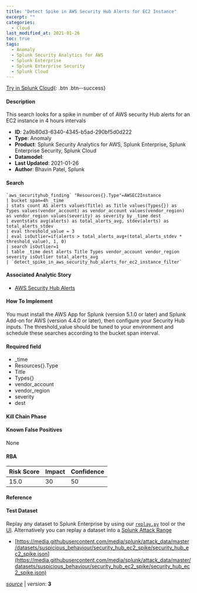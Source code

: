 ```yaml
---
title: "Detect Spike in AWS Security Hub Alerts for EC2 Instance"
excerpt: ""
categories:
  - Cloud
last_modified_at: 2021-01-26
toc: true
tags:
  - Anomaly
  - Splunk Security Analytics for AWS
  - Splunk Enterprise
  - Splunk Enterprise Security
  - Splunk Cloud
---
```




[Try in Splunk Cloud](#https://www.splunk.com/en_us/software/splunk-cloud-platform.html){: .btn .btn--success}

#### Description

This search looks for a spike in number of of AWS security Hub alerts for an EC2 instance in 4 hours intervals

- **ID**: 2a9b80d3-6340-4345-b5ad-290bf5d0d222
- **Type**: Anomaly
- **Product**: Splunk Security Analytics for AWS, Splunk Enterprise, Splunk Enterprise Security, Splunk Cloud
- **Datamodel**: 
- **Last Updated**: 2021-01-26
- **Author**: Bhavin Patel, Splunk



#### Search

```
`aws_securityhub_finding` "Resources{}.Type"=AWSEC2Instance 
| bucket span=4h _time 
| stats count AS alerts values(Title) as Title values(Types{}) as Types values(vendor_account) as vendor_account values(vendor_region) as vendor_region values(severity) as severity by _time dest 
| eventstats avg(alerts) as total_alerts_avg, stdev(alerts) as total_alerts_stdev 
| eval threshold_value = 3 
| eval isOutlier=if(alerts > total_alerts_avg+(total_alerts_stdev * threshold_value), 1, 0) 
| search isOutlier=1 
| table _time dest alerts Title Types vendor_account vendor_region severity isOutlier total_alerts_avg 
| `detect_spike_in_aws_security_hub_alerts_for_ec2_instance_filter`
```

#### Associated Analytic Story
* [AWS Security Hub Alerts](/stories/aws_security_hub_alerts)


#### How To Implement
You must install the AWS App for Splunk (version 5.1.0 or later) and Splunk Add-on for AWS (version 4.4.0 or later), then configure your Security Hub inputs. The threshold_value should be tuned to your environment and schedule these searches according to the bucket span interval.

#### Required field
* _time
* Resources{}.Type
* Title
* Types{}
* vendor_account
* vendor_region
* severity
* dest


#### Kill Chain Phase


#### Known False Positives
None



#### RBA

| Risk Score  | Impact      | Confidence   |
| ----------- | ----------- |--------------|
| 15.0 | 30 | 50 |



#### Reference


#### Test Dataset
Replay any dataset to Splunk Enterprise by using our [`replay.py`](https://github.com/splunk/attack_data#using-replaypy) tool or the [UI](https://github.com/splunk/attack_data#using-ui).
Alternatively you can replay a dataset into a [Splunk Attack Range](https://github.com/splunk/attack_range#replay-dumps-into-attack-range-splunk-server)

* [https://media.githubusercontent.com/media/splunk/attack_data/master/datasets/suspicious_behaviour/security_hub_ec2_spike/security_hub_ec2_spike.json](https://media.githubusercontent.com/media/splunk/attack_data/master/datasets/suspicious_behaviour/security_hub_ec2_spike/security_hub_ec2_spike.json)



[*source*](https://github.com/splunk/security_content/tree/develop/detections/cloud/detect_spike_in_aws_security_hub_alerts_for_ec2_instance.yml) \| *version*: **3**